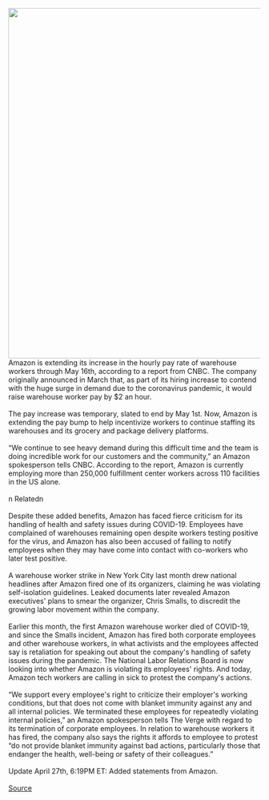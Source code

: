 <img src='https://cdn.vox-cdn.com/thumbor/BBxnAPMhba8QFbYwVwKqGXMmkfg=/0x0:2040x1360/1200x800/filters:focal(857x517:1183x843)/cdn.vox-cdn.com/uploads/chorus_image/image/66704637/acastro_181114_1777_amazon_hq2_0004.0.jpg' width='700px' /><br/>
Amazon is extending its increase in the hourly pay rate of warehouse workers through May 16th, according to a report from CNBC. The company originally announced in March that, as part of its hiring increase to contend with the huge surge in demand due to the coronavirus pandemic, it would raise warehouse worker pay by $2 an hour.</br> </br>The pay increase was temporary, slated to end by May 1st. Now, Amazon is extending the pay bump to help incentivize workers to continue staffing its warehouses and its grocery and package delivery platforms.</br> </br>“We continue to see heavy demand during this difficult time and the team is doing incredible work for our customers and the community,” an Amazon spokesperson tells CNBC. According to the report, Amazon is currently employing more than 250,000 fulfillment center workers across 110 facilities in the US alone.</br> </br>n    Relatedn</br> </br>Despite these added benefits, Amazon has faced fierce criticism for its handling of health and safety issues during COVID-19. Employees have complained of warehouses remaining open despite workers testing positive for the virus, and Amazon has also been accused of failing to notify employees when they may have come into contact with co-workers who later test positive.</br> </br>A warehouse worker strike in New York City last month drew national headlines after Amazon fired one of its organizers, claiming he was violating self-isolation guidelines. Leaked documents later revealed Amazon executives' plans to smear the organizer, Chris Smalls, to discredit the growing labor movement within the company.</br> </br>Earlier this month, the first Amazon warehouse worker died of COVID-19, and since the Smalls incident, Amazon has fired both corporate employees and other warehouse workers, in what activists and the employees affected say is retaliation for speaking out about the company's handling of safety issues during the pandemic. The National Labor Relations Board is now looking into whether Amazon is violating its employees' rights. And today, Amazon tech workers are calling in sick to protest the company's actions.</br> </br>“We support every employee's right to criticize their employer's working conditions, but that does not come with blanket immunity against any and all internal policies. We terminated these employees for repeatedly violating internal policies,” an Amazon spokesperson tells The Verge with regard to its termination of corporate employees. In relation to warehouse workers it has fired, the company also says the rights it affords to employee to protest “do not provide blanket immunity against bad actions, particularly those that endanger the health, well-being or safety of their colleagues.”</br> </br>Update April 27th, 6:19PM ET: Added statements from Amazon.</br> </br>
<a href='https://www.theverge.com/2020/4/24/21234936/amazon-wage-increase-warehouse-worker-coronavirus-covid'> Source <a/>